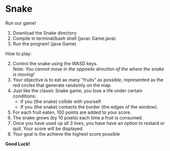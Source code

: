 # Snake
Run our game!
1. Download the Snake directory
2. Compile in terminal/bash shell (javac Game.java)
3. Run the program! (java Game)

How to play:

2. Control the snake using the WASD keys.  
  *Note: You cannot move in the opposite direction of the where the snake is moving!*
3. Your objective is to eat as many "fruits" as possible, represented as the red circles that generate randomly on the map.
4. Just like the classic Snake game, you lose a life under certain conditions:  
	* If you (the snake) collide with yourself.
	* If you (the snake) contacts the border (the edges of the window).
5. For each fruit eaten, 100 points are added to your score.
6. The snake grows (by 10 pixels) each time a fruit is consumed.
7. Once you have used up all 3 lives, you have have an option to restard or quit. Your score will be displayed
8. Your goal is the achieve the highest score possible

**Good Luck!**
